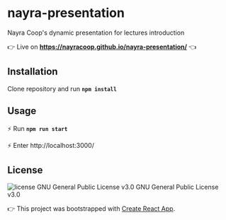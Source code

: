 # nayra-presentation 

 Nayra Coop's dynamic presentation for lectures introduction 
 
:point_right: Live on **https://nayracoop.github.io/nayra-presentation/** :point_left: 

## Installation

Clone repository and run **`npm install`**

## Usage

 :zap: Run **`npm run start`**

 :zap: Enter http://localhost:3000/

## License
<img src="https://img.shields.io/badge/license-GPL--3-brightgreen" alt="license GNU General Public License v3.0">   GNU General Public License v3.0

:point_right: This project was bootstrapped with [Create React App](https://github.com/facebook/create-react-app).
